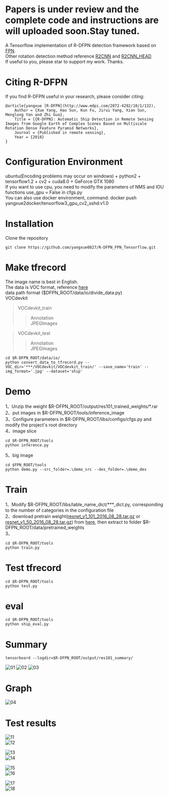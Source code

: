 # Papers is under review and the complete code and instructions are will uploaded soon.Stay tuned.

A Tensorflow implementation of R-DFPN detection framework based on [FPN](https://github.com/yangxue0827/FPN_Tensorflow).    
Other rotation detection method reference [R2CNN](https://github.com/yangxue0827/R2CNN_FPN_Tensorflow) and [R2CNN_HEAD](https://github.com/yangxue0827/R2CNN_HEAD_FPN_Tensorflow)     
If useful to you, please star to support my work. Thanks.      

# Citing R-DFPN

If you find R-DFPN useful in your research, please consider citing:

    @article{yangxue [R-DFPN](http://www.mdpi.com/2072-4292/10/1/132),
        Author = {Xue Yang, Hao Sun, Kun Fu, Jirui Yang, Xian Sun, Menglong Yan and Zhi Guo},
        Title = {{R-DFPN}: Automatic Ship Detection in Remote Sensing Images from Google Earth of Complex Scenes Based on Multiscale Rotation Dense Feature Pyramid Networks},
        Journal = {Published in remote sensing},
        Year = {2018}
    }  

# Configuration Environment
ubuntu(Encoding problems may occur on windows) + python2 + tensorflow1.2 + cv2 + cuda8.0 + GeForce GTX 1080     
If you want to use cpu, you need to modify the parameters of NMS and IOU functions use_gpu = False in cfgs.py   
You can also use docker environment, command: docker push yangxue2docker/tensorflow3_gpu_cv2_sshd:v1.0     

# Installation      
  Clone the repository    
  ```Shell    
  git clone https://github.com/yangxue0827/R-DFPN_FPN_Tensorflow.git    
  ```    

# Make tfrecord   
The image name is best in English.         
The data is VOC format, reference [here](sample.xml)     
data path format  ($DFPN_ROOT/data/io/divide_data.py)    
VOCdevkit  
>VOCdevkit_train  
>>Annotation  
>>JPEGImages   

>VOCdevkit_test   
>>Annotation   
>>JPEGImages   

  ```Shell    
  cd $R-DFPN_ROOT/data/io/    
  python convert_data_to_tfrecord.py --VOC_dir='***/VOCdevkit/VOCdevkit_train/' --save_name='train' --img_format='.jpg' --dataset='ship'   
  ```

# Demo   
1、Unzip the weight $R-DFPN_ROOT/output/res101_trained_weights/*.rar    
2、put images in $R-DFPN_ROOT/tools/inference_image   
3、Configure parameters in $R-DFPN_ROOT/libs/configs/cfgs.py and modify the project's root directory     
4、image slice          
  ```Shell    
  cd $R-DFPN_ROOT/tools
  python inference.py    
  ```    
5、big image      
  ```Shell    
  cd $FPN_ROOT/tools
  python demo.py --src_folder=.\demo_src --des_folder=.\demo_des   
  ```      

# Train
1、Modify $R-DFPN_ROOT/libs/lable_name_dict/***_dict.py, corresponding to the number of categories in the configuration file    
2、download pretrain weight([resnet_v1_101_2016_08_28.tar.gz](http://download.tensorflow.org/models/resnet_v1_101_2016_08_28.tar.gz) or [resnet_v1_50_2016_08_28.tar.gz](http://download.tensorflow.org/models/resnet_v1_50_2016_08_28.tar.gz)) from [here](https://github.com/yangxue0827/models/tree/master/slim), then extract to folder $R-DFPN_ROOT/data/pretrained_weights    
3、    
  ```Shell    
  cd $R-DFPN_ROOT/tools    
  python train.py    
  ```

# Test tfrecord     
  ```Shell    
  cd $R-DFPN_ROOT/tools     
  python test.py     
  ``` 

# eval   
  ```Shell    
  cd $R-DFPN_ROOT/tools       
  python ship_eval.py    
  ```
  
# Summary    
  ```Shell    
  tensorboard --logdir=$R-DFPN_ROOT/output/res101_summary/     
  ```  
![01](output/res101_summary/fast_rcnn_loss.bmp) 
![02](output/res101_summary/rpn_loss.bmp) 
![03](output/res101_summary/total_loss.bmp) 

# Graph
![04](graph.png) 

# Test results   
![11](tools/test_result/0_gt.jpg)   
![12](tools/test_result/0_fpn.jpg)   
     
![13](tools/test_result/1_gt.jpg)   
![14](tools/test_result/1_fpn.jpg)  

![15](tools/test_result/2_gt.jpg)    
![16](tools/test_result/2_fpn.jpg)   
     
![17](tools/test_result/3_gt.jpg)    
![18](tools/test_result/3_fpn.jpg)     